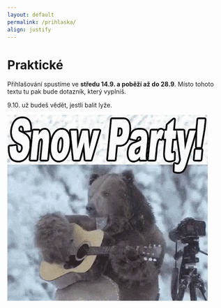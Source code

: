 ```yaml
---
layout: default
permalink: /prihlaska/
align: justify
---
```


# Praktické

Přihlašování spustíme ve **středu 14.9. a poběží až do 28.9**. Místo tohoto textu tu pak bude dotazník, který vyplníš.

9.10. už budeš vědět, jestli balit lyže.

<div class="image--center__wrapper">
    <img class="img-responsive center--image" src="/assets/img/signup/bear-playing-guitar.gif" alt="Bude párty na sněhu!" />
</div>